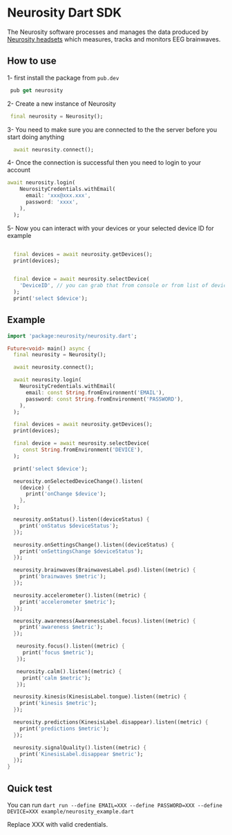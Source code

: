 # Neurosity Dart SDK

The Neurosity software processes and manages the data produced by [Neurosity headsets](https://neurosity.co) which measures, tracks and monitors EEG brainwaves.

## How to use

1- first install the package from `pub.dev`

```dart
 pub get neurosity
```

2- Create a new instance of Neurosity

```dart
 final neurosity = Neurosity();
```

3- You need to make sure you are connected to the the server before you start doing anything

```dart
  await neurosity.connect();
```

4- Once the connection is successful then you need to login to your account

```dart
await neurosity.login(
    NeurosityCredentials.withEmail(
      email: 'xxx@xxx.xxx',
      password: 'xxxx',
    ),
  );
```

5- Now you can interact with your devices or your selected device ID for example

```dart

  final devices = await neurosity.getDevices();
  print(devices);


  final device = await neurosity.selectDevice(
    'DeviceID', // you can grab that from console or from list of devices
  );
  print('select $device');

```

## Example

```dart
import 'package:neurosity/neurosity.dart';

Future<void> main() async {
  final neurosity = Neurosity();

  await neurosity.connect();

  await neurosity.login(
    NeurosityCredentials.withEmail(
      email: const String.fromEnvironment('EMAIL'),
      password: const String.fromEnvironment('PASSWORD'),
    ),
  );

  final devices = await neurosity.getDevices();
  print(devices);

  final device = await neurosity.selectDevice(
     const String.fromEnvironment('DEVICE'),
  );

  print('select $device');

  neurosity.onSelectedDeviceChange().listen(
    (device) {
      print('onChange $device');
    },
  );

  neurosity.onStatus().listen((deviceStatus) {
    print('onStatus $deviceStatus');
  });

  neurosity.onSettingsChange().listen((deviceStatus) {
    print('onSettingsChange $deviceStatus');
  });

  neurosity.brainwaves(BrainwavesLabel.psd).listen((metric) {
    print('brainwaves $metric');
  });

  neurosity.accelerometer().listen((metric) {
    print('accelerometer $metric');
  });

  neurosity.awareness(AwarenessLabel.focus).listen((metric) {
    print('awareness $metric');
  });

   neurosity.focus().listen((metric) {
     print('focus $metric');
   });

   neurosity.calm().listen((metric) {
     print('calm $metric');
   });

  neurosity.kinesis(KinesisLabel.tongue).listen((metric) {
    print('kinesis $metric');
  });

  neurosity.predictions(KinesisLabel.disappear).listen((metric) {
    print('predictions $metric');
  });

  neurosity.signalQuality().listen((metric) {
    print('KinesisLabel.disappear $metric');
  });
}

```

## Quick test

You can run `dart run --define EMAIL=XXX --define PASSWORD=XXX --define DEVICE=XXX example/neurosity_example.dart`

Replace XXX with valid credentials.
